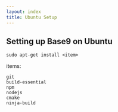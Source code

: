 ```yaml
---
layout: index
title: Ubuntu Setup
---
```


## Setting up Base9 on Ubuntu

`sudo apt-get install <item>`

items:
```
git
build-essential
npm
nodejs           
cmake           
ninja-build
```
